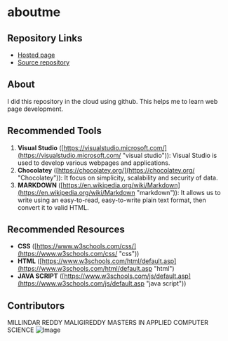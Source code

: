 # aboutme
## Repository Links
- [Hosted page](https://milindar.github.io/aboutme/ "Github")
- [Source repository](https://github.com/milindar/aboutme "source")
## About
I did this repository in the cloud using github. This helps me to learn web page development.
## Recommended Tools
1. **Visual Studio** ([https://visualstudio.microsoft.com/](https://visualstudio.microsoft.com/ "visual studio")): Visual Studio is used to develop various webpages and applications.
1. **Chocolatey** ([https://chocolatey.org/](https://chocolatey.org/ "Chocolatey")): It focus on simplicity, scalability and security of data.
1. **MARKDOWN** ([https://en.wikipedia.org/wiki/Markdown](https://en.wikipedia.org/wiki/Markdown "markdown")): It allows us to write using an easy-to-read, easy-to-write plain text format, then convert it to valid HTML.
## Recommended Resources
- **CSS** ([https://www.w3schools.com/css/](https://www.w3schools.com/css/ "css"))
- **HTML** ([https://www.w3schools.com/html/default.asp](https://www.w3schools.com/html/default.asp "html")
- **JAVA SCRIPT** ([https://www.w3schools.com/js/default.asp](https://www.w3schools.com/js/default.asp "java script"))
## Contributors
MILLINDAR REDDY MALIGIREDDY
MASTERS IN APPLIED COMPUTER SCIENCE
![Image](https://redfairyproject.com/wp-content/uploads/2016/07/Dont-give-up.jpg "Image")
